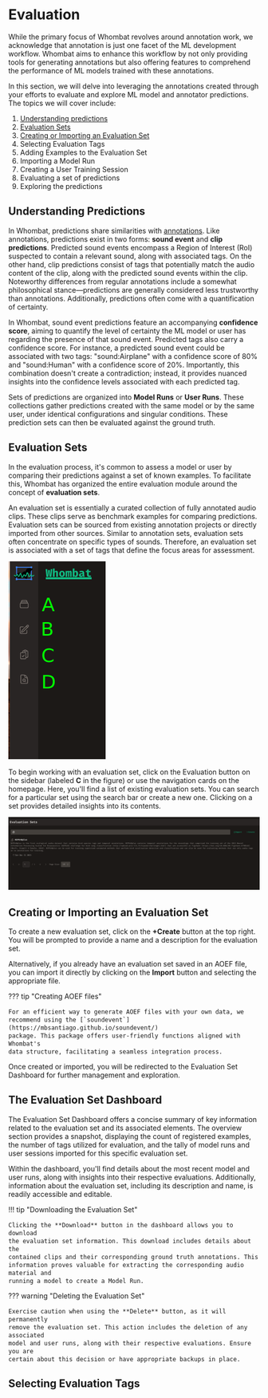 # Evaluation

While the primary focus of Whombat revolves around annotation work, we
acknowledge that annotation is just one facet of the ML development workflow.
Whombat aims to enhance this workflow by not only providing tools for generating
annotations but also offering features to comprehend the performance of ML
models trained with these annotations.

In this section, we will delve into leveraging the annotations created through
your efforts to evaluate and explore ML model and annotator predictions. The
topics we will cover include:

1. [Understanding predictions](#understanding-predictions)
2. [Evaluation Sets](#evaluation-sets)
3. [Creating or Importing an Evaluation Set](#creating-or-importing-an-evaluation-set)
4. Selecting Evaluation Tags
5. Adding Examples to the Evaluation Set
6. Importing a Model Run
7. Creating a User Training Session
8. Evaluating a set of predictions
9. Exploring the predictions

## Understanding Predictions

In Whombat, predictions share similarities with
[annotations](annotation_projects.md#understanding-annotation). Like
annotations, predictions exist in two forms: **sound event** and **clip
predictions**. Predicted sound events encompass a Region of Interest (RoI)
suspected to contain a relevant sound, along with associated tags. On the other
hand, clip predictions consist of tags that potentially match the audio content
of the clip, along with the predicted sound events within the clip. Noteworthy
differences from regular annotations include a somewhat philosophical
stance—predictions are generally considered less trustworthy than annotations.
Additionally, predictions often come with a quantification of certainty.

In Whombat, sound event predictions feature an accompanying **confidence
score**, aiming to quantify the level of certainty the ML model or user has
regarding the presence of that sound event. Predicted tags also carry a
confidence score. For instance, a predicted sound event could be associated with
two tags: "sound:Airplane" with a confidence score of 80% and "sound:Human" with
a confidence score of 20%. Importantly, this combination doesn't create a
contradiction; instead, it provides nuanced insights into the confidence levels
associated with each predicted tag.

Sets of predictions are organized into **Model Runs** or **User Runs**. These
collections gather predictions created with the same model or by the same user,
under identical configurations and singular conditions. These prediction sets
can then be evaluated against the ground truth.

## Evaluation Sets

In the evaluation process, it's common to assess a model or user by comparing
their predictions against a set of known examples. To facilitate this, Whombat
has organized the entire evaluation module around the concept of **evaluation
sets**.

An evaluation set is essentially a curated collection of fully annotated audio
clips. These clips serve as benchmark examples for comparing predictions.
Evaluation sets can be sourced from existing annotation projects or directly
imported from other sources. Similar to annotation sets, evaluation sets often
concentrate on specific types of sounds. Therefore, an evaluation set is
associated with a set of tags that define the focus areas for assessment.

![Side Bar](../assets/img/side_bar.png)

To begin working with an evaluation set, click on the Evaluation button on the
sidebar (labeled **C** in the figure) or use the navigation cards on the
homepage. Here, you'll find a list of existing evaluation sets. You can search
for a particular set using the search bar or create a new one. Clicking on a set
provides detailed insights into its contents.

![Evaluation Set List](../assets/img/evaluation_set_list.png)

## Creating or Importing an Evaluation Set

To create a new evaluation set, click on the **+Create** button at the top
right. You will be prompted to provide a name and a description for the
evaluation set.

Alternatively, if you already have an evaluation set saved in an AOEF file, you
can import it directly by clicking on the **Import** button and selecting the
appropriate file.

??? tip "Creating AOEF files"

    For an efficient way to generate AOEF files with your own data, we
    recommend using the [`soundevent`](https://mbsantiago.github.io/soundevent/)
    package. This package offers user-friendly functions aligned with Whombat's
    data structure, facilitating a seamless integration process.

Once created or imported, you will be redirected to the Evaluation Set Dashboard
for further management and exploration.

## The Evaluation Set Dashboard

The Evaluation Set Dashboard offers a concise summary of key information related
to the evaluation set and its associated elements. The overview section provides
a snapshot, displaying the count of registered examples, the number of tags
utilized for evaluation, and the tally of model runs and user sessions imported
for this specific evaluation set.

Within the dashboard, you'll find details about the most recent model and user
runs, along with insights into their respective evaluations. Additionally,
information about the evaluation set, including its description and name, is
readily accessible and editable.

!!! tip "Downloading the Evaluation Set"

    Clicking the **Download** button in the dashboard allows you to download
    the evaluation set information. This download includes details about the
    contained clips and their corresponding ground truth annotations. This
    information proves valuable for extracting the corresponding audio material and
    running a model to create a Model Run.

??? warning "Deleting the Evaluation Set"

    Exercise caution when using the **Delete** button, as it will permanently
    remove the evaluation set. This action includes the deletion of any associated
    model and user runs, along with their respective evaluations. Ensure you are
    certain about this decision or have appropriate backups in place.

## Selecting Evaluation Tags
